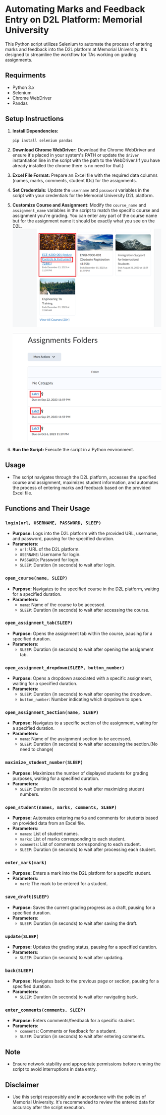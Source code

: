 
# Automating Marks and Feedback Entry on D2L Platform: Memorial University 

This Python script utilizes Selenium to automate the process of entering marks and feedback into the D2L platform at Memorial University. It's designed to streamline the workflow for TAs working on grading assignments.

## Requirments
- Python 3.x
- Selenium
- Chrome WebDriver
- Pandas
##  Setup Instructions
1. **Install Dependencies:**
    ```bash
    pip install selenium pandas
    ```

2. **Download Chrome WebDriver:**
    Download the Chrome WebDriver and ensure it's placed in your system's PATH or update the `driver` instantiation line in the script with the path to the WebDriver.(If you have already installed the chrome there is no need for that.)

3. **Excel File Format:**
    Prepare an Excel file with the required data columns (names, marks, comments, student IDs) for the assignments.

4. **Set Credentials:**
    Update the `username` and `password` variables in the script with your credentials for the Memorial University D2L platform.

5. **Customize Course and Assignment:**
    Modify the `course_name` and `assignment_name` variables in the script to match the specific course and assignment you're grading. You can enter any part of the course name but for the assignment name it should be exactly what you see on the D2L.
    ![Courses](https://github.com/M-Moeini/D2L-MUN-Grade-Filler/blob/main/Images/Courses.png)

    ![Assignments](https://github.com/M-Moeini/D2L-MUN-Grade-Filler/blob/main/Images/Assignments.png)


6. **Run the Script:**
    Execute the script in a Python environment.

## Usage
- The script navigates through the D2L platform, accesses the specified course and assignment, maximizes student information, and automates the process of entering marks and feedback based on the provided Excel file.
## Functions and Their Usage

### `login(url, USERNAME, PASSWORD, SLEEP)`

- **Purpose:** Logs into the D2L platform with the provided URL, username, and password, pausing for the specified duration.
- **Parameters:**
    - `url`: URL of the D2L platform.
    - `USERNAME`: Username for login.
    - `PASSWORD`: Password for login.
    - `SLEEP`: Duration (in seconds) to wait after login.

### `open_course(name, SLEEP)`

- **Purpose:** Navigates to the specified course in the D2L platform, waiting for a specified duration.
- **Parameters:**
    - `name`: Name of the course to be accessed.
    - `SLEEP`: Duration (in seconds) to wait after accessing the course.

### `open_assignment_tab(SLEEP)`

- **Purpose:** Opens the assignment tab within the course, pausing for a specified duration.
- **Parameters:**
    - `SLEEP`: Duration (in seconds) to wait after opening the assignment tab.

### `open_assignment_dropdown(SLEEP, button_number)`

- **Purpose:** Opens a dropdown associated with a specific assignment, waiting for a specified duration.
- **Parameters:**
    - `SLEEP`: Duration (in seconds) to wait after opening the dropdown.
    - `button_number`: Number indicating which dropdown to open.

### `open_assignment_Section(name, SLEEP)`

- **Purpose:** Navigates to a specific section of the assignment, waiting for a specified duration.
- **Parameters:**
    - `name`: Name of the assignment section to be accessed.
    - `SLEEP`: Duration (in seconds) to wait after accessing the section.(No need to change)

### `maximize_student_number(SLEEP)`

- **Purpose:** Maximizes the number of displayed students for grading purposes, waiting for a specified duration.
- **Parameters:**
    - `SLEEP`: Duration (in seconds) to wait after maximizing student numbers.

### `open_student(names, marks, comments, SLEEP)`

- **Purpose:** Automates entering marks and comments for students based on provided data from an Excel file.
- **Parameters:**
    - `names`: List of student names.
    - `marks`: List of marks corresponding to each student.
    - `comments`: List of comments corresponding to each student.
    - `SLEEP`: Duration (in seconds) to wait after processing each student.

### `enter_mark(mark)`

- **Purpose:** Enters a mark into the D2L platform for a specific student.
- **Parameters:**
    - `mark`: The mark to be entered for a student.

### `save_draft(SLEEP)`

- **Purpose:** Saves the current grading progress as a draft, pausing for a specified duration.
- **Parameters:**
    - `SLEEP`: Duration (in seconds) to wait after saving the draft.

### `update(SLEEP)`

- **Purpose:** Updates the grading status, pausing for a specified duration.
- **Parameters:**
    - `SLEEP`: Duration (in seconds) to wait after updating.

### `back(SLEEP)`

- **Purpose:** Navigates back to the previous page or section, pausing for a specified duration.
- **Parameters:**
    - `SLEEP`: Duration (in seconds) to wait after navigating back.

### `enter_comments(comments, SLEEP)`

- **Purpose:** Enters comments/feedback for a specific student.
- **Parameters:**
    - `comments`: Comments or feedback for a student.
    - `SLEEP`: Duration (in seconds) to wait after entering comments.

## Note

- Ensure network stability and appropriate permissions before running the script to avoid interruptions in data entry.
## Disclaimer

- Use this script responsibly and in accordance with the policies of Memorial University. It's recommended to review the entered data for accuracy after the script execution.